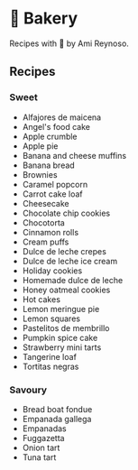 # 🧁 Bakery

Recipes with 💜 by Ami Reynoso.

## Recipes

### Sweet

- Alfajores de maicena
- Angel's food cake
- Apple crumble
- Apple pie
- Banana and cheese muffins
- Banana bread
- Brownies
- Caramel popcorn
- Carrot cake loaf
- Cheesecake
- Chocolate chip cookies
- Chocotorta
- Cinnamon rolls
- Cream puffs
- Dulce de leche crepes
- Dulce de leche ice cream
- Holiday cookies
- Homemade dulce de leche
- Honey oatmeal cookies
- Hot cakes
- Lemon meringue pie
- Lemon squares
- Pastelitos de membrillo
- Pumpkin spice cake
- Strawberry mini tarts
- Tangerine loaf
- Tortitas negras

### Savoury

- Bread boat fondue
- Empanada gallega
- Empanadas
- Fuggazetta
- Onion tart
- Tuna tart
